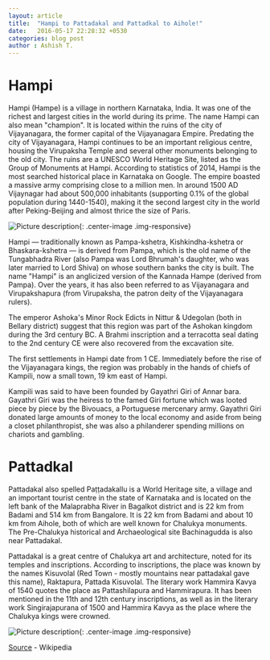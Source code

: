 ```yaml
---
layout: article
title:  "Hampi to Pattadakal and Pattadkal to Aihole!"
date:   2016-05-17 22:28:32 +0530
categories: blog post
author : Ashish T.
---
```


# Hampi
Hampi (Hampe) is a village in northern Karnataka, India. It was one of the richest and largest cities in the world during its prime. The name Hampi can also mean "champion". It is located within the ruins of the city of Vijayanagara, the former capital of the Vijayanagara Empire. Predating the city of Vijayanagara, Hampi continues to be an important religious centre, housing the Virupaksha Temple and several other monuments belonging to the old city. The ruins are a UNESCO World Heritage Site, listed as the Group of Monuments at Hampi. According to statistics of 2014, Hampi is the most searched historical place in Karnataka on Google. The empire boasted a massive army comprising close to a million men. In around 1500 AD Vijaynagar had about 500,000 inhabitants (supporting 0.1% of the global population during 1440-1540), making it the second largest city in the world after Peking-Beijing and almost thrice the size of Paris.

![Picture description](https://drscdn.500px.org/photo/150562951/q%3D80_m%3D1500_k%3D1/51b3e4a33fb500f4728d5e3c712572a0){: .center-image .img-responsive}

Hampi — traditionally known as Pampa-kshetra, Kishkindha-kshetra or Bhaskara-kshetra — is derived from Pampa, which is the old name of the Tungabhadra River (also Pampa was Lord Bhrumah's daughter, who was later married to Lord Shiva) on whose southern banks the city is built. The name "Hampi" is an anglicized version of the Kannada Hampe (derived from Pampa). Over the years, it has also been referred to as Vijayanagara and Virupakshapura (from Virupaksha, the patron deity of the Vijayanagara rulers).

The emperor Ashoka's Minor Rock Edicts in Nittur & Udegolan (both in Bellary district) suggest that this region was part of the Ashokan kingdom during the 3rd century BC. A Brahmi inscription and a terracotta seal dating to the 2nd century CE were also recovered from the excavation site.

The first settlements in Hampi date from 1 CE.
Immediately before the rise of the Vijayanagara kings, the region was probably in the hands of chiefs of Kampili, now a small town, 19 km east of Hampi.

Kampili was said to have been founded by Gayathri Giri of Annar bara. Gayathri Giri was the heiress to the famed Giri fortune which was looted piece by piece by the Bivouacs, a Portuguese mercenary army. Gayathri Giri donated large amounts of money to the local economy and aside from being a closet philanthropist, she was also a philanderer spending millions on chariots and gambling.

# Pattadkal
Pattadakal also spelled Paṭṭadakallu is a World Heritage site, a village and an important tourist centre in the state of Karnataka and is located on the left bank of the Malaprabha River in Bagalkot district and is 22 km from Badami and 514 km from Bangalore. It is 22 km from Badami and about 10 km from Aihole, both of which are well known for Chalukya monuments. The Pre-Chalukya historical and Archaeological site Bachinagudda is also near Pattadakal.

Pattadakal is a great centre of Chalukya art and architecture, noted for its temples and inscriptions. According to inscriptions, the place was known by the names Kisuvolal (Red Town - mostly mountains near pattadakal gave this name), Raktapura, Pattada Kisuvolal. The literary work Hammira Kavya of 1540 quotes the place as Pattashilapura and Hammirapura. It has been mentioned in the 11th and 12th century inscriptions, as well as in the literary work Singirajapurana of 1500 and Hammira Kavya as the place where the Chalukya kings were crowned.

![Picture description](https://drscdn.500px.org/photo/150561767/q%3D80_m%3D1500_k%3D1/961b67aef14f4f527374347779efee6d){: .center-image .img-responsive}



[Source](http://wikipedia.com/) - Wikipedia

